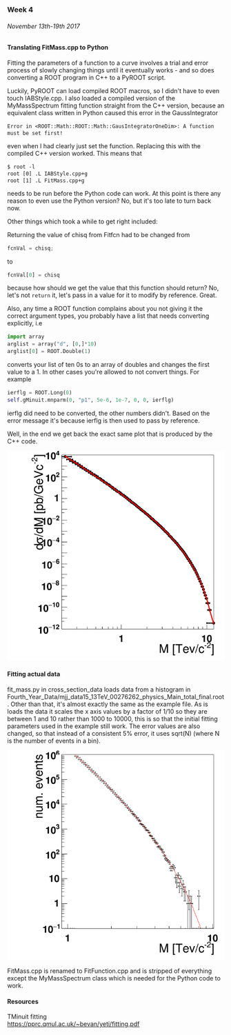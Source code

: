 ### Week 4
###### November 13th-19th 2017

#### Translating FitMass.cpp to Python

Fitting the parameters of a function to a curve involves a trial and error process
of slowly changing things until it eventually works - and so does converting a ROOT
program in C++ to a PyROOT script.

Luckily, PyROOT can load compiled ROOT macros, so I didn't have to even touch IABStyle.cpp.
I also loaded a compiled version of the MyMassSpectrum fitting function straight from the
C++ version, because an equivalent class written in Python caused this error in the GaussIntegrator

    Error in <ROOT::Math::ROOT::Math::GausIntegratorOneDim>: A function must be set first!

even when I had clearly just set the function. Replacing this with the compiled C++ version worked.
This means that
```
$ root -l
root [0] .L IABStyle.cpp+g
root [1] .L FitMass.cpp+g
```
needs to be run before the Python code can work. At this point is there any reason to
even use the Python version? No, but it's too late to turn back now.

Other things which took a while to get right included:

Returning the value of chisq from Fitfcn had to be changed from
```c++
fcnVal = chisq;
```
to
```python
fcnVal[0] = chisq
```
because how should we get the value that this function should return? No, let's not `return` it,
let's pass in a value for it to modify by reference. Great.

Also, any time a ROOT function complains about you not giving it the correct argument types,
you probably have a list that needs converting explicitly, i.e
```python
import array
arglist = array("d", [0,]*10)
arglist[0] = ROOT.Double(1)
```
converts your list of ten 0s to an array of doubles and changes the first value to a 1.
In other cases you're allowed to not convert things. For example
```python
ierflg = ROOT.Long(0)
self.gMinuit.mnparm(0, "p1", 5e-6, 1e-7, 0, 0, ierflg)
```
ierflg did need to be converted, the other numbers didn't.
Based on the error message it's because ierflg is then used to pass by reference.

Well, in the end we get back the exact same plot that is produced by the C++ code.

![image](https://github.com/H4rtland/masters/blob/master/week4/cross_section_example/output.png "")

#### Fitting actual data

fit_mass.py in cross_section_data loads data from a histogram in 
Fourth_Year_Data/mjj_data15_13TeV_00276262_physics_Main_total_final.root.
Other than that, it's almost exactly the same as the example file.
As is loads the data it scales the x axis values by a factor of 1/10 so they
are between 1 and 10 rather than 1000 to 10000, this is so that the initial fitting
parameters used in the example still work. The error values are also changed, so that instead of
a consistent 5% error, it uses sqrt(N) (where N is the number of events in a bin). 

![image](https://github.com/H4rtland/masters/blob/master/week4/cross_section_data/output.png "")

FitMass.cpp is renamed to FitFunction.cpp and is stripped of everything except
the MyMassSpectrum class which is needed for the Python code to work.

#### Resources

TMinuit fitting  
https://pprc.qmul.ac.uk/~bevan/yeti/fitting.pdf
